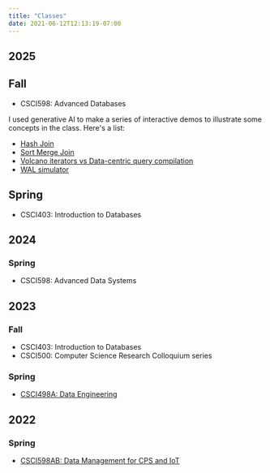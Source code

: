 ```yaml
---
title: "Classes"
date: 2021-06-12T12:13:19-07:00
---
```


## 2025

## Fall

- CSCI598: Advanced Databases

I used generative AI to make a series of interactive demos to
illustrate some concepts in the class. Here's a list:
- [Hash Join](/hash-join.html)
- [Sort Merge Join](/sort-merge-join.html)
- [Volcano iterators vs Data-centric query compilation](/iterator-vs-compiled.html)
- [WAL simulator](/wal-simulator.html)

## Spring

- CSCI403: Introduction to Databases

## 2024

### Spring
- CSCI598: Advanced Data Systems

## 2023

### Fall
- CSCI403: Introduction to Databases
- CSCI500: Computer Science Research Colloquium series

### Spring

- [CSCI498A: Data Engineering](https://cs-courses.mines.edu/csci498a_dataeng/spring2023)

## 2022

### Spring

- [CSCI598AB: Data Management for CPS and IoT](https://cs-courses.mines.edu/csci598ab/spring2022/)

